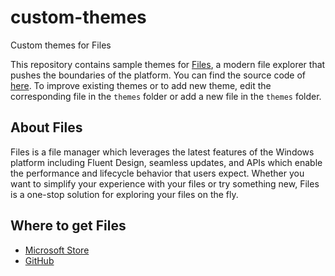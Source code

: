 # custom-themes
Custom themes for Files

This repository contains sample themes for [Files](https://www.microsoft.com/store/apps/9NGHP3DX8HDX), a modern file explorer that pushes the boundaries of the platform.
You can find the source code of [here](https://github.com/files-community/Files).
To improve existing themes or to add new theme, edit the corresponding file in the `themes` folder or add a new file in the `themes` folder.

## About Files
Files is a file manager which leverages the latest features of the Windows platform including Fluent Design, seamless updates, and APIs which enable the performance and lifecycle behavior that users expect. Whether you want to simplify your experience with your files or try something new, Files is a one-stop solution for exploring your files on the fly.

## Where to get Files 
- [Microsoft Store](https://www.microsoft.com/store/apps/9NGHP3DX8HDX)
- [GitHub](https://github.com/files-community/Files/releases)
